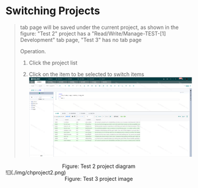 # Switching Projects

> tab page will be saved under the current project, as shown in the figure: "Test 2" project has a "Read/Write/Manage-TEST-[1] Development" tab page, "Test 3" has no tab page
>
> Operation.
>
> 1. Click the project list
>
> 2. Click on the item to be selected to switch items
![](./img/chproject1.png)
<center>Figure: Test 2 project diagram</center>
![](./img/chproject2.png)
<center>Figure: Test 3 project image</center>




